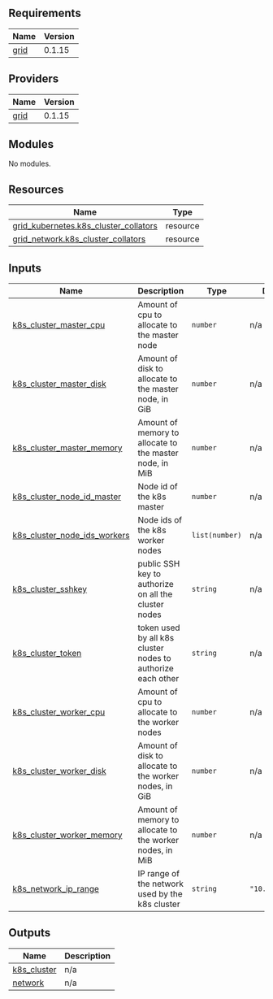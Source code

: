 <!-- BEGIN_TF_DOCS -->
## Requirements

| Name | Version |
|------|---------|
| <a name="requirement_grid"></a> [grid](#requirement\_grid) | 0.1.15 |

## Providers

| Name | Version |
|------|---------|
| <a name="provider_grid"></a> [grid](#provider\_grid) | 0.1.15 |

## Modules

No modules.

## Resources

| Name | Type |
|------|------|
| [grid_kubernetes.k8s_cluster_collators](https://registry.terraform.io/providers/threefoldtech/grid/0.1.15/docs/resources/kubernetes) | resource |
| [grid_network.k8s_cluster_collators](https://registry.terraform.io/providers/threefoldtech/grid/0.1.15/docs/resources/network) | resource |

## Inputs

| Name | Description | Type | Default | Required |
|------|-------------|------|---------|:--------:|
| <a name="input_k8s_cluster_master_cpu"></a> [k8s\_cluster\_master\_cpu](#input\_k8s\_cluster\_master\_cpu) | Amount of cpu to allocate to the master node | `number` | n/a | yes |
| <a name="input_k8s_cluster_master_disk"></a> [k8s\_cluster\_master\_disk](#input\_k8s\_cluster\_master\_disk) | Amount of disk to allocate to the master node, in GiB | `number` | n/a | yes |
| <a name="input_k8s_cluster_master_memory"></a> [k8s\_cluster\_master\_memory](#input\_k8s\_cluster\_master\_memory) | Amount of memory to allocate to the master node, in MiB | `number` | n/a | yes |
| <a name="input_k8s_cluster_node_id_master"></a> [k8s\_cluster\_node\_id\_master](#input\_k8s\_cluster\_node\_id\_master) | Node id of the k8s master | `number` | n/a | yes |
| <a name="input_k8s_cluster_node_ids_workers"></a> [k8s\_cluster\_node\_ids\_workers](#input\_k8s\_cluster\_node\_ids\_workers) | Node ids of the k8s worker nodes | `list(number)` | n/a | yes |
| <a name="input_k8s_cluster_sshkey"></a> [k8s\_cluster\_sshkey](#input\_k8s\_cluster\_sshkey) | public SSH key to authorize on all the cluster nodes | `string` | n/a | yes |
| <a name="input_k8s_cluster_token"></a> [k8s\_cluster\_token](#input\_k8s\_cluster\_token) | token used by all k8s cluster nodes to authorize each other | `string` | n/a | yes |
| <a name="input_k8s_cluster_worker_cpu"></a> [k8s\_cluster\_worker\_cpu](#input\_k8s\_cluster\_worker\_cpu) | Amount of cpu to allocate to the worker nodes | `number` | n/a | yes |
| <a name="input_k8s_cluster_worker_disk"></a> [k8s\_cluster\_worker\_disk](#input\_k8s\_cluster\_worker\_disk) | Amount of disk to allocate to the worker nodes, in GiB | `number` | n/a | yes |
| <a name="input_k8s_cluster_worker_memory"></a> [k8s\_cluster\_worker\_memory](#input\_k8s\_cluster\_worker\_memory) | Amount of memory to allocate to the worker nodes, in MiB | `number` | n/a | yes |
| <a name="input_k8s_network_ip_range"></a> [k8s\_network\_ip\_range](#input\_k8s\_network\_ip\_range) | IP range of the network used by the k8s cluster | `string` | `"10.0.0.0/16"` | no |

## Outputs

| Name | Description |
|------|-------------|
| <a name="output_k8s_cluster"></a> [k8s\_cluster](#output\_k8s\_cluster) | n/a |
| <a name="output_network"></a> [network](#output\_network) | n/a |
<!-- END_TF_DOCS -->